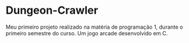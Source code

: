 # Dungeon-Crawler
Meu primeiro projeto realizado na matéria de programação 1, durante o primeiro semestre do curso.    Um jogo arcade desenvolvido em C.
